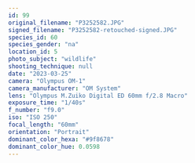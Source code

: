 ```yaml
---
id: 99
original_filename: "P3252582.JPG"
signed_filename: "P3252582-retouched-signed.JPG"
species_id: 60
species_gender: "na"
location_id: 5
photo_subject: "wildlife"
shooting_technique: null
date: "2023-03-25"
camera: "Olympus OM-1"
camera_manufacturer: "OM System"
lens: "Olympus M.Zuiko Digital ED 60mm f/2.8 Macro"
exposure_time: "1/40s"
f_number: "f9.0"
iso: "ISO 250"
focal_length: "60mm"
orientation: "Portrait"
dominant_color_hexa: "#9f8678"
dominant_color_hue: 0.0598
---
```

